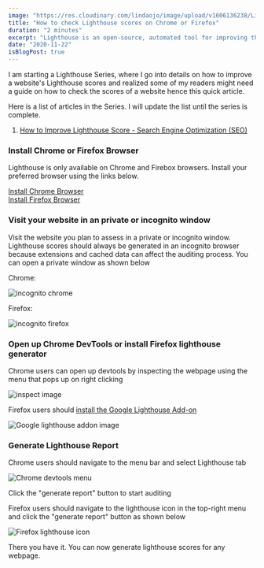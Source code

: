```yaml
---
image: "https://res.cloudinary.com/lindaojo/image/upload/v1606136238/Lighthouse-score_pzhivl.png"
title: "How to check Lighthouse scores on Chrome or Firefox"
duration: "2 minutes"
excerpt: "Lighthouse is an open-source, automated tool for improving the quality of web pages. You can run it against any web page. It has audits for performance, accessibility, progressive web apps, SEO and more...."
date: "2020-11-22"
isBlogPost: true
---
```


I am starting a Lighthouse Series, where I go into details on how to improve a website's Lighthouse scores and realized some of my readers might need a guide on how to check the scores of a website hence this quick article.

Here is a list of articles in the Series. I will update the list until the series is complete.

<div>
    <ol class="ml-8">
        <li>
            <a class="link"  href="https://www.lindaojo.com/improve-lighthouse-score-search-engine-optimization-seo/"  target="_blank">
                How to Improve Lighthouse Score - Search Engine Optimization (SEO)
            </a>
        </li>
    </ol>
</div>

<h3>Install Chrome or Firefox Browser</h3>

Lighthouse is only available on Chrome and Firebox browsers. Install your preferred browser using the links below.

<a class="link"
   href="https://www.googleadservices.com/pagead/aclk?sa=L&ai=DChcSEwjUy4GjxJbtAhUHh9UKHfLND4oYABABGgJ3cw&ohost=www.google.com&cid=CAESQOD25Sah3cNDQ2L8LBW1V2hpjCusxPRz15l6CWD6NOhAoC8mqmQ_GI9VP84kxtSsk5A8p9hQZANhYd2ciVLKFM0&sig=AOD64_2byRhhrA7YAKNuj019WHRuEUdwmA&q=&ved=2ahUKEwjS0vqixJbtAhVK6uAKHYw-C4kQqyQoAHoECBwQEw&adurl="
   target="_blank">
                Install Chrome Browser
</a>
<br>
<a class="link"
   href="https://www.mozilla.org/en-US/firefox/new/"
   target="_blank">
                Install Firefox Browser
</a>


<h3>Visit your website in an private or incognito window</h3>

Visit the website you plan to assess in a private or incognito window. Lighthouse scores should always be generated in an incognito browser because extensions and cached data can affect the auditing process. You can open a private window as shown below

Chrome: 
<div class="centered-image lg:w-2/4 md:w-2/3 sm:w-56">

![incognito chrome](https://res.cloudinary.com/lindaojo/image/upload/v1606127503/chrome_incognito_dlzzqn.png)

</div>

Firefox:
<div class="centered-image lg:w-2/4 md:w-2/3 sm:w-56">

![incognito firefox](https://res.cloudinary.com/lindaojo/image/upload/v1606127502/firefox_incognito_q6xwsy.png)

</div>

<h3>Open up Chrome DevTools or install Firefox lighthouse generator</h3>

Chrome users can open up devtools by inspecting the webpage using the menu that pops up on right clicking
<div class="centered-image lg:w-2/4 md:w-2/3 sm:w-56">

![inspect image](https://res.cloudinary.com/lindaojo/image/upload/v1606127503/google_inspect_rmtqs8.png)

</div>

Firefox users should 
<a class="link"
   href="https://www.mozilla.org/en-US/firefox/new/"
   target="_blank">
                install the Google Lighthouse Add-on
</a>

<div class="centered-image lg:w-2/3 md:w-2/3 sm:w-56">

![Google lighthouse addon image](https://res.cloudinary.com/lindaojo/image/upload/v1606127503/firefox_lighthouse_addon_k3dswq.png)

</div>

<h3>Generate Lighthouse Report</h3>

Chrome users should navigate to the menu bar and select Lighthouse tab
<div class="centered-image lg:w-2/3 md:w-2/3 sm:w-56">

![Chrome devtools menu](https://res.cloudinary.com/lindaojo/image/upload/v1606127503/chrome_lighthouse_menu_nh5ahj.png)

</div>

Click the "generate report" button to start auditing

Firefox users should navigate to the lighthouse icon in the top-right menu and click the "generate report" button as shown below

<div class="centered-image lg:w-2/3 md:w-2/3 sm:w-56">

![Firefox lighthouse icon](https://res.cloudinary.com/lindaojo/image/upload/v1606127503/firefox-lighthouse_icon_ji9qqr.png)

</div>

There you have it. You can now generate lighthouse scores for any webpage.